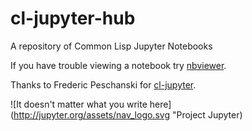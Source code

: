 # cl-jupyter-hub
A repository of Common Lisp Jupyter Notebooks

If you have trouble viewing a notebook try [nbviewer](https://nbviewer.jupyter.org/).

Thanks to Frederic Peschanski for [cl-jupyter](https://github.com/fredokun/cl-jupyter).

![It doesn't matter what you write here](http://jupyter.org/assets/nav_logo.svg "Project Jupyter)
